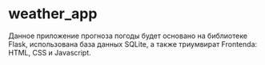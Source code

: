# weather_app
Данное приложение прогноза погоды будет основано на библиотеке Flask, использована база данных SQLite, а также триумвират Frontendа: HTML, CSS и Javascript.
